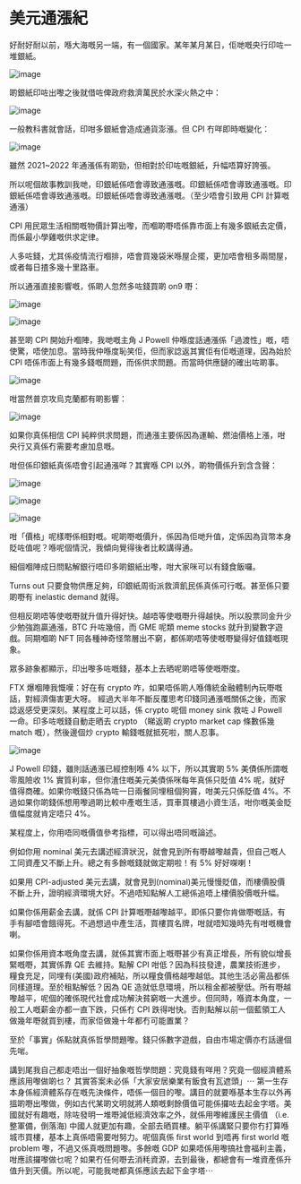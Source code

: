 # 美元通漲紀

好耐好耐以前，喺大海嘅另一端，有一個國家。某年某月某日，佢哋嘅央行印咗一堆銀紙。

![image](./images/inflation_1.png)

啲銀紙印咗出嚟之後就借咗俾政府救濟萬民於水深火熱之中：

![image](./images/inflation_2.png)

一般教科書就會話，印咁多銀紙會造成通貨澎漲。但 CPI 冇咩即時嘅變化：

![image](./images/inflation_3.png)

雖然 2021~2022 年通漲係有啲勁，但相對於印咗嘅銀紙，升幅唔算好誇張。

所以呢個故事教訓我哋，印銀紙係唔會導致通漲嘅。印銀紙係唔會導致通漲嘅。印銀紙係唔會導致通漲嘅。印銀紙係唔會導致通漲嘅。（至少唔會引致用 CPI 計算嘅通漲）

CPI 用民眾生活相關嘅物價計算出嚟，而嗰啲嘢唔係靠市面上有幾多銀紙去定價，而係最小學雞嘅供求定律。

人多咗錢，尤其係疫情流行嗰排，唔會買幾袋米喺屋企擺，更加唔會租多兩間屋，或者每日揸多幾十里路車。

所以通漲直接影響嘅，係啲人忽然多咗錢買啲 on9 嘢：

![image](./images/inflation_4.png)

![image](./images/inflation_5.png)

甚至啲 CPI 開始升嗰陣，我哋嘅主角 J Powell 仲喺度話通漲係「過渡性」嘅，唔使驚，唔使加息。當時我仲喺度恥笑佢，但而家諗返其實佢有佢嘅道理，因為始於 CPI 唔係市面上有幾多錢嘅問題，而係供求問題。而當時供應鏈的確出咗啲事。

![image](./images/inflation_6.png)


咁當然普京攻烏克蘭都有啲影響：

![image](./images/inflation_7.png)


如果你真係相信 CPI 純粹供求問題，而通漲主要係因為運輸、燃油價格上漲，咁央行又真係冇需要考慮加息嘅。

咁但係印銀紙真係唔會引起通漲咩？其實喺 CPI 以外，啲物價係升到含含聲：

![image](./images/inflation_8.png)

![image](./images/inflation_9.png)

![image](./images/inflation_10.png)

咁「價格」呢樣嘢係相對嘅。呢啲嘢嘅價升，係因為佢哋升值，定係因為貨幣本身貶咗值呢？喺呢個情況，我傾向覺得後者比較講得通。

細個嗰陣成日問點解銀行唔印多啲銀紙出嚟，咁大家咪可以有錢食飯囉。

Turns out 只要食物供應足夠，印銀紙周街派救濟飢民係真係可行嘅。甚至係只要啲嘢有 inelastic demand 就得。

但相反啲唔等使嘅嘢就升值升得好快。越唔等使嘅嘢升得越快。所以股票同金升少少勉強跑贏通漲，BTC 升咗幾倍，而 GME 呢類 meme stocks 就升到變數字遊戲。同期嗰啲 NFT 同各種神奇怪幣層出不窮，都係啲唔等使嘅嘢變得好值錢嘅現象。

眾多跡象都顯示，印出嚟多咗嘅錢，基本上去晒呢啲唔等使嘅嘢度。

FTX 爆嗰陣我慨嘆：好在有 crypto 咋，如果唔係啲人喺傳統金融體制內玩嘢嘅話，對經濟傷害更大呀。 經過大半年不斷反覆思考印錢同通漲嘅關係之後，而家諗返感受更深刻。某程度上可以話，係 crypto 呢個 money sink 救咗 J Powell 一命。印多咗嘅錢自動走晒去 crypto （睇返啲 crypto market cap 條數係幾 match 嘅），然後邊個炒 crypto 輸錢嘅就抵死啦，關人忍事。


![image](./images/inflation_11.png)


J Powell 印錢，雖則話通漲已經控制喺 4% 以下，所以其實啲 5% 美債係所謂嘅零風險收 1% 實質利率，但你渣住嘅美元美債係咪每年真係只貶值 4% 呢，就好值得商確。如果你嘅錢只係為咗一日兩餐同埋租個狗竇，咁美元只係貶值 4%。不過如果你啲錢係想用嚟過啲比較中產嘅生活，買車買樓過小資生活，咁你嘅美金貶值幅度就肯定唔只 4%。

某程度上，你用唔同嘅價值參考指標，可以得出唔同嘅論述。

例如你用 nominal 美元去講述經濟狀況，就會見到所有嘢越嚟越貴，但自己嘅人工同資產又不斷上升。總之有多餘嘅錢就做定期啦！有 5% 好好㗎喇！

如果用 CPI-adjusted 美元去講，就會見到(nominal)美元慢慢貶值，而樓價股價不斷上升，證明經濟環境大好。不過唔知點解人工總係追唔上樓價股價嘅升幅。

如果你係用薪金去講，就係 CPI 計算嘅嘢越嚟越平，即係只要你肯做嘢嘅話，有手有腳唔會餓得死。不過想過中產生活，買樓買名牌，咁就唔知幾時先有咁嘅機會喇。

如果你係用資本嘅角度去講，就係其實市面上嘅嘢甚少有真正增長，所有貌似增長緊嘅嘢，其實係靠 QE 去維持。點解 CPI 咁低？因為科技發達，農業技術進步，糧食充足，同埋有(美國)政府補貼，所以糧食價格越嚟越低。其他生活必需品都係同樣道理。至於租點解低？因為 QE 造就低息環境，所以租金都被壓低。所有嘢越嚟越平，呢個的確係現代社會成功解決貧窮嘅一大進步。但同時，喺資本角度，一般工人嘅薪金亦都一直下跌，只係冇 CPI 跌得咁快。否則點解以前一個藍領工人做幾年嘢就買到樓，而家佢做幾十年都冇可能置業？

至於「事實」係點就真係哲學問題嚟。錢只係數字遊戲，自由市場定價亦冇話邊個先啱。

講到尾我自己都走唔出一個好抽象嘅哲學問題：究竟錢有咩用？究竟一個經濟體系應該用嚟做啲乜？ 其實答案未必係「大家安居樂業有飯食有瓦遮頭」⋯ 第一生存本身係經濟體系存在嘅先決條件，唔係一個目的嚟。講目的就要喺基本生存以外再搵啲嘢出嚟做，例如古代某啲文明就將人類嘅剩餘價值可能係攞咗去起金字塔。美國就好有趣嘅，除咗發明一堆嘢減低經濟效率之外，就係用嚟維護民主價值 （i.e. 整軍備，倒落海) 中國人就更加有趣，全部去晒買樓。躺平係講緊只要你冇打算喺城市買樓，基本上真係唔需要咁努力。呢個真係 first world 到唔再 first world 嘅 problem 嚟，不過又係真嘅問題嚟。多餘嘅 GDP 如果唔係用嚟搞社會福利主義，咁應該攞嚟做乜呢？如果冇任何嘢去消秏資源，去到最後，都總會有一堆資產係升值升到天價。所以呢，可能我哋都真係應該去起下金字塔⋯

